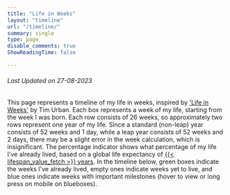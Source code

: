 ```yaml
---
title: "Life in Weeks"
layout: "timeline"
url: "/timeline/"
summary: single
type: page
disable_comments: true
ShowReadingTime: false

---
```


###### *Last Updated on 27-08-2023*


This page represents a timeline of my life in weeks, inspired by ['Life in Weeks'](https://waitbutwhy.com/2014/05/life-weeks.html) by Tim Urban. Each box represents a week of my life, starting from the week I was born. Each row consists of 26 weeks, so approximately two rows represent one year of my life. Since a standard (non-leap) year consists of 52 weeks and 1 day, while a leap year consists of 52 weeks and 2 days, there may be a slight error in the week calculation, which is insignificant. The percentage indicator shows what percentage of my life I've already lived, based on a global life expectancy of [{{< lifespan_value_fetch >}} years](https://www.who.int/data/gho/data/themes/mortality-and-global-health-estimates/ghe-life-expectancy-and-healthy-life-expectancy). In the timeline below, green boxes indicate the weeks I've already lived, empty ones indicate weeks yet to live, and blue ones indicate weeks with important milestones (hover to view or long press on mobile on blueboxes).

